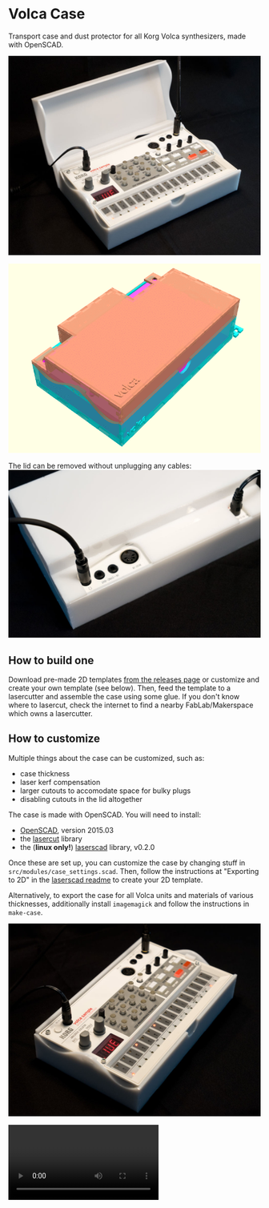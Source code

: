 # Volca Case
Transport case and dust protector for all Korg Volca synthesizers, made with OpenSCAD.

![Volca Case](docs/volca_case_01.jpg)

![Volca Case Family](docs/volca_case_02.gif)

The lid can be removed without unplugging any cables:
![Volca Case](docs/volca_case_03.jpg)

## How to build one
Download pre-made 2D templates [from the releases page](https://github.com/mbugert/volca-case/releases) or customize and create your own template (see below). Then, feed the template to a lasercutter and assemble the case using some glue.
If you don't know where to lasercut, check the internet to find a nearby FabLab/Makerspace which owns a lasercutter.

## How to customize
Multiple things about the case can be customized, such as:
* case thickness
* laser kerf compensation
* larger cutouts to accomodate space for bulky plugs
* disabling cutouts in the lid altogether

The case is made with OpenSCAD. You will need to install:
* [OpenSCAD](http://www.openscad.org/), version 2015.03
* the [lasercut](https://github.com/bmsleight/lasercut) library
* the (**linux only!**) [laserscad](https://github.com/mbugert/laserscad/) library, v0.2.0

Once these are set up, you can customize the case by changing stuff in ``src/modules/case_settings.scad``. Then, follow the instructions at "Exporting to 2D" in the [laserscad readme](https://github.com/mbugert/laserscad/blob/master/README.md) to create your 2D template.

Alternatively, to export the case for all Volca units and materials of various thicknesses, additionally install ``imagemagick`` and follow the instructions in ``make-case``.

![Volca Case](docs/volca_case_04.jpg)

![Volca Case in action](docs/volca_case_05.webm)
